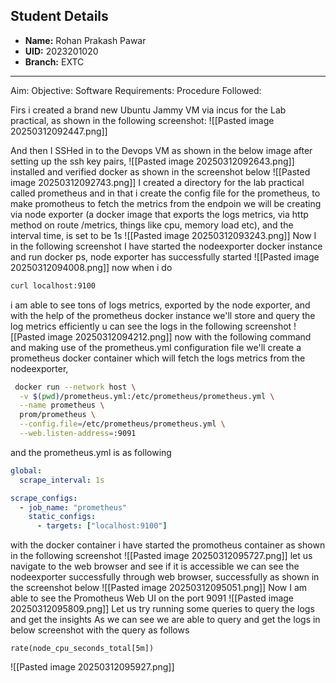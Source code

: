 ## Student Details
- **Name:** Rohan Prakash Pawar
- **UID:** 2023201020
- **Branch:** EXTC

---
Aim:
Objective:
Software Requirements:
Procedure Followed:

Firs i created a brand new Ubuntu Jammy VM via incus for the Lab practical, as shown in the following screenshot:
![[Pasted image 20250312092447.png]]

And then I SSHed in to the Devops VM as shown in the below image after setting up the ssh key pairs,
![[Pasted image 20250312092643.png]]
installed and verified docker as shown in the screenshot below
![[Pasted image 20250312092743.png]]
I created a directory for the lab practical called prometheus and in that i create the config file for the prometheus, to make promotheus to fetch the metrics from the endpoin we will be creating via node exporter (a docker image that exports the logs metrics, via http method on route /metrics, things like cpu, memory load etc), and the interval time, is set to be 1s
![[Pasted image 20250312093243.png]]
Now I in the following screenshot  I have started the nodeexporter docker instance and run docker ps, node exporter has successfully started
![[Pasted image 20250312094008.png]]
now when i do 
```bash
curl localhost:9100 
```
i am able to see tons of logs metrics, exported by the node exporter,
and with the help of the prometheus docker instance we'll store and query the log metrics efficiently
u can see the logs in the following screenshot
![[Pasted image 20250312094212.png]]
now with the following command and making use of the prometheus.yml configuration file we'll create a prometheus docker container which will fetch the logs metrics from the nodeexporter, 
```bash
 docker run --network host \
  -v $(pwd)/prometheus.yml:/etc/prometheus/prometheus.yml \
  --name prometheus \
  prom/prometheus \
  --config.file=/etc/prometheus/prometheus.yml \
  --web.listen-address=:9091
```
and the prometheus.yml is as following
```yaml
global:
  scrape_interval: 1s

scrape_configs:
  - job_name: "prometheus"
    static_configs:
      - targets: ["localhost:9100"]
```
with the docker container i have started the promotheus container as shown in the following screenshot
![[Pasted image 20250312095727.png]]
let us navigate to the web browser and see if it is accessible 
we can see the nodeexporter successfully through web browser, successfully as shown in the screenshot below
![[Pasted image 20250312095051.png]]
Now I am able to see the Promotheus Web UI on the port 9091
![[Pasted image 20250312095809.png]]
Let us try running some queries to query the logs and get the insights
As we can see we are able to query and get the logs in below screenshot
with the query as follows
```promql
rate(node_cpu_seconds_total[5m])
```

![[Pasted image 20250312095927.png]]


